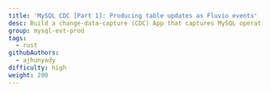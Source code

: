 ```yaml
---
title: 'MySQL CDC [Part 1]: Producing table updates as Fluvio events'
desc: Build a change-data-capture (CDC) App that captures MySQL operations as events and dispatches them through a Fluvio data stream
group: mysql-evt-prod
tags:
  - rust
githubAuthors:
  - ajhunyady  
difficulty: high
weight: 200
---
```

